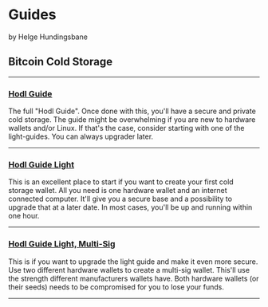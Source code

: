 # Guides
by Helge Hundingsbane

## Bitcoin Cold Storage
---

### [Hodl Guide](https://github.com/HelgeHunding/guides/blob/master/hodl-guide/README.md)

The full "Hodl Guide". Once done with this, you'll have a secure and private cold storage. The guide might be overwhelming if you are new to hardware wallets and/or Linux. If that's the case, consider starting with one of the light-guides. You can always upgrader later.

---

### [Hodl Guide Light](https://github.com/HelgeHunding/guides/blob/master/hodl-guide-light/README.md)

This is an excellent place to start if you want to create your first cold storage wallet. All you need is one hardware wallet and an internet connected computer. It'll give you a secure base and a possibility to upgrade that at a later date. In most cases, you'll be up and running within one hour. 

---

### [Hodl Guide Light, Multi-Sig](https://github.com/HelgeHunding/guides/blob/master/hodl-guide-light-ms/README.md)

This is if you want to upgrade the light guide and make it even more secure. Use two different hardware wallets to create a multi-sig wallet. This'll use the strength different manufacturers wallets have. Both hardware wallets (or their seeds) needs to be compromised for you to lose your funds.

---
